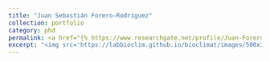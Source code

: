```yaml
---
title: "Juan Sebastián Forero-Rodríguez"
collection: portfolio
category: phd
permalink: <a href="{% https://www.researchgate.net/profile/Juan-Forero-Rodriguez %}">absolute file</a> 
excerpt: "<img src='https://labbioclim.github.io/bioclimat/images/500x300.png'><br/> Me interesa el efecto del clima en la ecología, la evolución y la distribución de la biodiversidad. Mi trabajo actual se centra en comprender cómo la dinámica ambiental determina los patrones espacio-temporales de la disminución global de los anfibios provocada por enfermedades emergentes."
---
```



